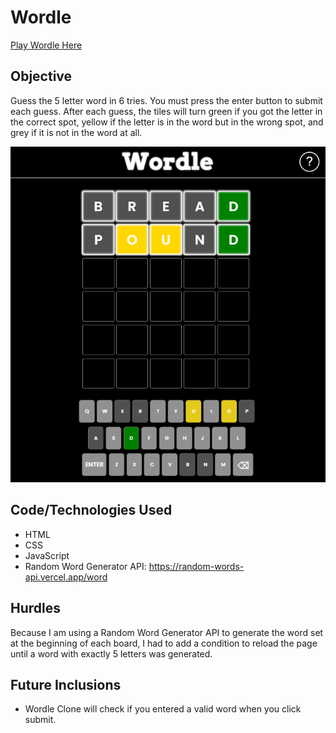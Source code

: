 # Wordle

[Play Wordle Here](https://aaaronism.github.io/project1/)

## Objective
Guess the 5 letter word in 6 tries. You must press the enter button to submit each guess. After each guess, the tiles will turn green if you got the letter in the correct spot, yellow if the letter is in the word but in the wrong spot, and grey if it is not in the word at all.

![main board](https://github.com/aaaronism/project1/blob/main/gameplay.PNG)

## Code/Technologies Used
- HTML
- CSS
- JavaScript
- Random Word Generator API: https://random-words-api.vercel.app/word

## Hurdles
Because I am using a Random Word Generator API to generate the word set at the beginning of each board, I had to add a condition to reload the page until a word with exactly 5 letters was generated.

## Future Inclusions
- Wordle Clone will check if you entered a valid word when you click submit.
